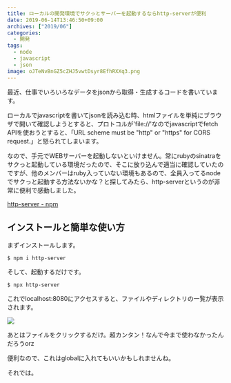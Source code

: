 ```yaml
---
title: ローカルの開発環境でサクっとサーバーを起動するならhttp-serverが便利
date: 2019-06-14T13:46:50+09:00
archives: ["2019/06"]
categories:
  - 開発
tags:
  - node
  - javascript
  - json
image: oJTeNvBnGZ5cZHJ5vwtDsyr8EfhRXXq3.png
---
```

最近、仕事でいろいろなデータをjsonから取得・生成するコードを書いています。

ローカルでjavascriptを書いてjsonを読み込む時、htmlファイルを単純にブラウザで開いて確認しようとすると、プロトコルが'file://'なのでjavascriptでfetch APIを使おうとすると、「URL scheme must be "http" or "https" for CORS request.」と怒られてしまいます。

<!--more-->

なので、手元でWEBサーバーを起動しないといけません。常にrubyのsinatraをサクっと起動している環境だったので、そこに放り込んで適当に確認していたのですが、他のメンバーはruby入っていない環境もあるので、全員入ってるnodeでサクっと起動する方法ないかな？と探してみたら、http-serverというのが非常に便利で感動しました。

[http-server - npm](https://www.npmjs.com/package/http-server)

## インストールと簡単な使い方

まずインストールします。

```
$ npm i http-server
```

そして、起動するだけです。

```
$ npx http-server
```

これでlocalhost:8080にアクセスすると、ファイルやディレクトリの一覧が表示されます。

![](/images/oJTeNvBnGZ5cZHJ5vwtDsyr8EfhRXXq3.png)

あとはファイルをクリックするだけ。超カンタン！なんで今まで使わなかったんだろうorz

便利なので、これはglobalに入れてもいいかもしれませんね。

それでは。